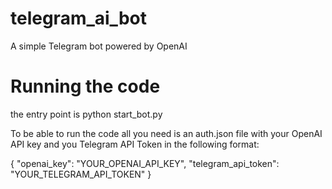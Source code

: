 # telegram_ai_bot
A simple Telegram bot powered by OpenAI

# Running the code

the entry point is python start_bot.py

To be able to run the code all you need is an auth.json file with your OpenAI API key and you Telegram API Token in the following format:

{
    "openai_key": "YOUR_OPENAI_API_KEY",
    "telegram_api_token": "YOUR_TELEGRAM_API_TOKEN"
}